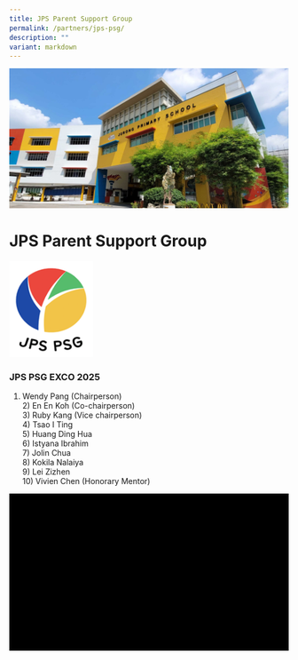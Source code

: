```yaml
---
title: JPS Parent Support Group
permalink: /partners/jps-psg/
description: ""
variant: markdown
---
```

![](/images/JPS_School_Front_Banner.jpg)

JPS Parent Support Group
=======================
  <img src="/images/JPS_PSG_2025.png" style="width:30%">
	
### JPS PSG EXCO 2025 

1) Wendy Pang (Chairperson)
<br>2) En En Koh (Co-chairperson)
<br>3) Ruby Kang (Vice chairperson)
<br>4) Tsao I Ting
<br>5) Huang Ding Hua
<br>6) Istyana Ibrahim
<br>7) Jolin Chua
<br>8) Kokila Nalaiya
<br>9) Lei Zizhen
<br>10) Vivien Chen (Honorary Mentor)

![](/images/JPS_PSG_video.gif)